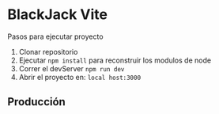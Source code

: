 # BlackJack Vite

Pasos para ejecutar proyecto

1. Clonar repositorio
2. Ejecutar `npm install` para reconstruir los modulos de node
3. Correr el devServer `npm run dev`
4. Abrir el proyecto en: `local host:3000`

## Producción